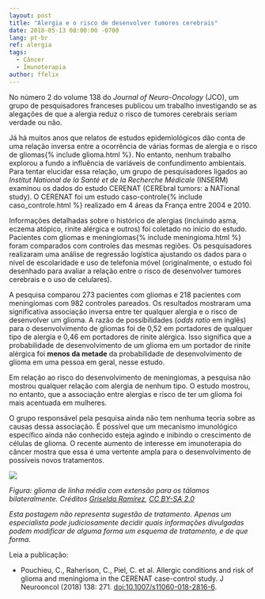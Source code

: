 ```yaml
---
layout: post
title: "Alergia e o risco de desenvolver tumores cerebrais"
date: 2018-05-13 08:00:00 -0700
lang: pt-br
ref: alergia
tags:
  - Câncer
  - Imunoterapia
author: ffelix
---
```


No número 2 do volume 138 do _Journal of Neuro-Oncology_ (JCO), um grupo de pesquisadores franceses publicou um trabalho investigando se as alegações de que a alergia reduz o risco de tumores cerebrais seriam verdade ou não.
<!--more-->

Já há muitos anos que relatos de estudos epidemiológicos dão conta de uma relação inversa entre a ocorrência de várias formas de alergia e o risco de gliomas{% include glioma.html %}. No entanto, nenhum trabalho explorou a fundo a influência de variáveis de confundimento ambientais. Para tentar elucidar essa relação, um grupo de pesquisadores ligados ao _Institut National de la Santé et de la Recherche Médicale_ (INSERM) examinou os dados do estudo CERENAT (CEREbral tumors: a NATional study). O CERENAT foi um estudo caso-controle{% include caso_controle.html %} realizado em 4 áreas da França entre 2004 e 2010.

Informações detalhadas sobre o histórico de alergias (incluindo asma, eczema atópico, rinite alérgica e outros) foi coletado no início do estudo. Pacientes com gliomas e meningiomas{% include meningioma.html %} foram comparados com controles das mesmas regiões. Os pesquisadores realizaram uma análise de regressão logística ajustando os dados para o nível de escolaridade e uso de telefonia móvel (originalmente, o estudo foi desenhado para avaliar a relação entre o risco de desenvolver tumores cerebrais e o uso de celulares).

A pesquisa comparou 273 pacientes com gliomas e 218 pacientes com meningiomas com 982 controles pareados. Os resultados mostraram uma significativa associação inversa entre ter qualquer alergia e o risco de desenvolver um glioma. A razão de possibilidades (_odds ratio_ em inglês) para o desenvolvimento de gliomas foi de 0,52 em portadores de qualquer tipo de alergia e 0,46 em portadores de rinite alérgica. Isso significa que a probabilidade de desenvolvimento de um glioma em um portador de rinite alérgica foi **menos da metade** da probabilidade de desenvolvimento de glioma em uma pessoa em geral, nesse estudo.

Em relação ao risco do desenvolvimento de meningiomas, a pesquisa não mostrou qualquer relação com alergia de nenhum tipo. O estudo mostrou, no entanto, que a associação entre alergias e risco de ter um glioma foi mais acentuada em mulheres.

O grupo responsável pela pesquisa ainda não tem nenhuma teoria sobre as causas dessa associação. É possível que um mecanismo imunológico específico ainda não conhecido esteja agindo e inibindo o crescimento de células de glioma. O recente aumento de interesse em imunoterapia do câncer mostra que essa é uma vertente ampla para o desenvolvimento de possíveis novos tratamentos.

![]({{site.baseurl}}/assets/img/glioma.jpg)

_Figura: glioma de linha média com extensão para os tálamos bilateralmente. Créditos [Griselda Ramírez](https://www.flickr.com/photos/56088233@N08/), [CC BY-SA 2.0](https://creativecommons.org/licenses/by-sa/2.0/)_

_Esta postagem não representa sugestão de tratamento. Apenas um especialista pode judiciosamente decidir quais informações divulgadas podem modificar de alguma forma um esquema de tratamento, e de que forma._

Leia a publicação:
- Pouchieu, C., Raherison, C., Piel, C. et al. Allergic conditions and risk of glioma and meningioma in the CERENAT case-control study. J Neurooncol (2018) 138: 271. [doi:10.1007/s11060-018-2816-6](https://doi.org/10.1007/s11060-018-2816-6).

